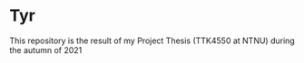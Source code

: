 # Tyr
This repository is the result of my Project Thesis (TTK4550 at NTNU) during the autumn of 2021
